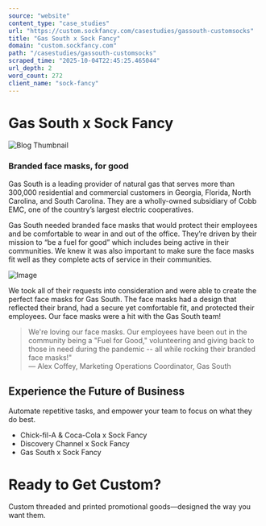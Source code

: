 ```yaml
---
source: "website"
content_type: "case_studies"
url: "https://custom.sockfancy.com/casestudies/gassouth-customsocks"
title: "Gas South x Sock Fancy"
domain: "custom.sockfancy.com"
path: "/casestudies/gassouth-customsocks"
scraped_time: "2025-10-04T22:45:25.465044"
url_depth: 2
word_count: 272
client_name: "sock-fancy"
---
```


# Gas South x Sock Fancy

![Blog Thumbnail](https://framerusercontent.com/images/Stdhow4ZjBOb6DJI01rgy4zic.png)

### Branded face masks, for good

Gas South is a leading provider of natural gas that serves more than 300,000 residential and commercial customers in Georgia, Florida, North Carolina, and South Carolina. They are a wholly-owned subsidiary of Cobb EMC, one of the country’s largest electric cooperatives.

Gas South needed branded face masks that would protect their employees and be comfortable to wear in and out of the office. They’re driven by their mission to “be a fuel for good” which includes being active in their communities. We knew it was also important to make sure the face masks fit well as they complete acts of service in their communities.

![Image](https://framerusercontent.com/images/9DlvT0HePYLQfuEwbMZvrCHIgxE.webp)

We took all of their requests into consideration and were able to create the perfect face masks for Gas South. The face masks had a design that reflected their brand, had a secure yet comfortable fit, and protected their employees. Our face masks were a hit with the Gas South team!

> We're loving our face masks. Our employees have been out in the community being a "Fuel for Good," volunteering and giving back to those in need during the pandemic -- all while rocking their branded face masks!"  
>  — Alex Coffey, Marketing Operations Coordinator, Gas South

## Experience the Future of Business

Automate repetitive tasks, and empower your team to focus on what they do best.

*   Chick-fil-A & Coca-Cola x Sock Fancy
*   Discovery Channel x Sock Fancy
*   Gas South x Sock Fancy

# Ready to Get Custom?

Custom threaded and printed promotional goods—designed the way you want them.